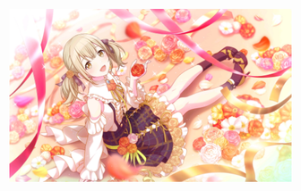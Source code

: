 <div id="title" align=center>
<!--
![Modern C++ template][github-sub-title:img]
[![Anurag's GitHub stats](https://github-readme-stats.vercel.app/api?username=yanqin26&show_icons=true&theme=tokyonight)](https://space.bilibili.com/151270784?spm_id_from=333.1007.0.0)
-->
</div>

![头像](Images/khn.jpg)









